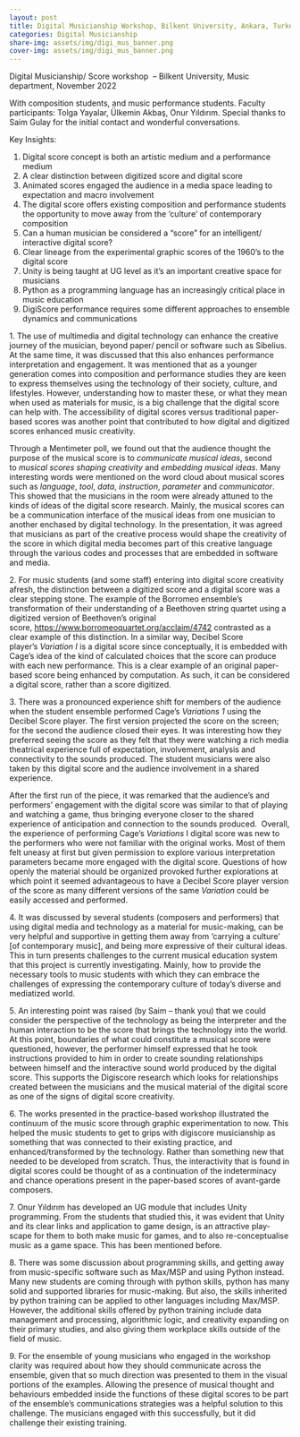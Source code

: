 ```yaml
---
layout: post
title: Digital Musicianship Workshop, Bilkent University, Ankara, Turkey
categories: Digital Musicianship
share-img: assets/img/digi_mus_banner.png
cover-img: assets/img/digi_mus_banner.png
---
```

<p>Digital Musicianship/ Score workshop &nbsp;– Bilkent University, Music department, November 2022</p>



<p>With composition students, and music performance students. Faculty participants: Tolga Yayalar, Ülkemin Akbaş, Onur Yıldırım. Special thanks to Saim Gulay for the initial contact and wonderful conversations.</p>



<p>Key Insights:</p>



<ol type="1">
<li>Digital score concept is both an artistic medium and a performance medium</li>



<li>A clear distinction between digitized score and digital score</li>



<li>Animated scores engaged the audience in a media space leading to expectation and macro involvement</li>



<li>The digital score offers existing composition and performance students the opportunity to move away from the &#8216;culture&#8217; of contemporary composition</li>



<li>Can a human musician be considered a &#8220;score&#8221; for an intelligent/ interactive digital score? </li>



<li>Clear lineage from the experimental graphic scores of the 1960&#8217;s to the digital score</li>



<li>Unity is being taught at UG level as it&#8217;s an important creative space for musicians</li>



<li>Python as a programming language has an increasingly critical place in music education</li>



<li>DigiScore performance requires some different approaches to ensemble dynamics and communications</li>
</ol>



<p class="has-text-align-left">1. The use of multimedia and digital technology can enhance the creative journey of the musician, beyond paper/ pencil or software such as Sibelius. At the same time, it was discussed that this also enhances performance interpretation and engagement. It was mentioned that as a younger generation comes into composition and performance studies they are keen to express themselves using the technology of their society, culture, and lifestyles. However, understanding how to master these, or what they mean when used as materials for music, is a big challenge that the digital score can help with. The accessibility of digital scores versus traditional paper-based scores was another point that contributed to how digital and digitized scores enhanced music creativity. </p>



<p class="has-text-align-left">Through a Mentimeter poll, we found out that the audience thought the purpose of the musical score is to <em>communicate musical ideas</em>, second to <em>musical scores shaping creativity</em> and <em>embedding musical ideas</em>. Many interesting words were mentioned on the word cloud about musical scores such as <em>language</em>, <em>tool</em>, <em>data</em>, <em>instruction</em>, <em>parameter</em> and <em>communicator</em>. This showed that the musicians in the room were already attuned to the kinds of ideas of the digital score research. Mainly, the musical scores can be a communication interface of the musical ideas from one musician to another enchased by digital technology. In the presentation, it was agreed that musicians as part of the creative process would shape the creativity of the score in which digital media becomes part of this creative language through the various codes and processes that are embedded in software and media.</p>



<p class="has-text-align-left">2. For music students (and some staff) entering into digital score creativity afresh, the distinction between a digitized score and a digital score was a clear stepping stone. The example of the Borromeo ensemble’s transformation of their understanding of a Beethoven string quartet using a digitized version of Beethoven’s original score,&nbsp;<a href="https://www.borromeoquartet.org/acclaim/4742" target="_blank" rel="noreferrer noopener">https://www.borromeoquartet.org/acclaim/4742</a>&nbsp;contrasted as a clear example of this distinction. In a similar way, Decibel Score player’s&nbsp;<em>Variation I</em>&nbsp;is a digital score since conceptually, it is embedded with Cage’s idea of the kind of calculated choices that the score can produce with each new performance. This is a clear example of an original paper-based score being enhanced by computation. As such, it can be considered a digital score, rather than a score digitized.</p>



<p class="has-text-align-left">3. There was a pronounced experience shift for members of the audience when the student ensemble performed Cage’s&nbsp;<em>Variations 1</em>&nbsp;using the Decibel Score player. The first version projected the score on the screen; for the second the audience closed their eyes. It was interesting how they preferred seeing the score as they felt that they were watching a rich media theatrical experience full of expectation, involvement, analysis and connectivity to the sounds produced. The student musicians were also taken by this digital score and the audience involvement in a shared experience.</p>



<p class="has-text-align-left">After the first run of the piece, it was remarked that the audience&#8217;s and performers&#8217; engagement with the digital score was similar to that of playing and watching a game, thus bringing everyone closer to the shared experience of anticipation and connection to the sounds produced.  Overall, the experience of performing Cage’s <em>Variations</em> I digital score was new to the performers who were not familiar with the original works. Most of them felt uneasy at first but given permission to explore various interpretation parameters became more engaged with the digital score. Questions of how openly the material should be organized provoked further explorations at which point it seemed advantageous to have a Decibel Score player version of the score as many different versions of the same <em>Variation</em> could be easily accessed and performed. </p>



<p class="has-text-align-left">4. It was discussed by several students (composers and performers) that using digital media and technology as a material for music-making, can be very helpful and supportive in getting them away from ‘carrying a culture’ [of contemporary music], and being more expressive of their cultural ideas. This in turn presents challenges to the current musical education system that this project is currently investigating. Mainly, how to provide the necessary tools to music students with which they can embrace the challenges of expressing the contemporary culture of today’s diverse and mediatized world.</p>



<p class="has-text-align-left">5. An interesting point was raised (by Saim – thank you) that we could consider the perspective of the technology as being the interpreter and the human interaction to be the score that brings the technology into the world. At this point, boundaries of what could constitute a musical score were questioned, however, the performer himself expressed that he took instructions provided to him in order to create sounding relationships between himself and the interactive sound world produced by the digital score. This supports the Digiscore research which looks for relationships created between the musicians and the musical material of the digital score as one of the signs of digital score creativity.</p>



<p class="has-text-align-left">6. The works presented in the practice-based workshop illustrated the continuum of the music score through graphic experimentation to now. This helped the music students to get to grips with digiscore musicianship as something that was connected to their existing practice, and enhanced/transformed by the technology. Rather than something new that needed to be developed from scratch. Thus, the interactivity that is found in digital scores could be thought of as a continuation of the indeterminacy and chance operations present in the paper-based scores of avant-garde composers.&nbsp;</p>



<p class="has-text-align-left">7. Onur Yıldırım has developed an UG module that includes Unity programming. From the students that studied this, it was evident that Unity and its clear links and application to game design, is an attractive play-scape for them to both make music for games, and to also re-conceptualise music as a game space. This has been mentioned before.</p>



<p class="has-text-align-left">8. There was some discussion about programming skills, and getting away from music-specific software such as Max/MSP and using Python instead. Many new students are coming through with python skills, python has many solid and supported libraries for music-making. But also, the skills inherited by python training can be applied to other languages including Max/MSP. However, the additional skills offered by python training include data management and processing, algorithmic logic, and creativity expanding on their primary studies, and also giving them workplace skills outside of the field of music.</p>



<p class="has-text-align-left">9. For the ensemble of young musicians who engaged in the workshop clarity was required about how they should communicate across the ensemble, given that so much direction was presented to them in the visual portions of the examples. Allowing the presence of musical thought and behaviours embedded inside the functions of these digital scores to be part of the ensemble&#8217;s communications strategies was a helpful solution to this challenge. The musicians engaged with this successfully, but it did challenge their existing training.</p>
